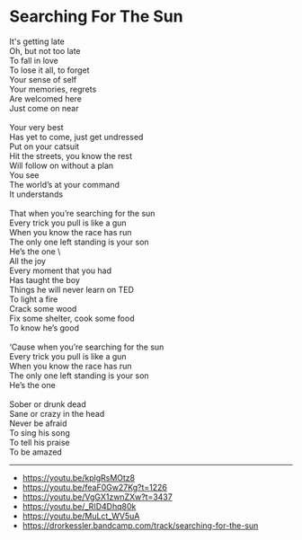 # Searching For The Sun

It's getting late\
Oh, but not too late\
To fall in love\
To lose it all, to forget\
Your sense of self\
Your memories, regrets\
Are welcomed here\
Just come on near\
\
Your very best\
Has yet to come, just get undressed\
Put on your catsuit\
Hit the streets, you know the rest\
Will follow on without a plan\
You see\
The world’s at your command\
It understands\
\
That when you’re searching for the sun\
Every trick you pull is like a gun\
When you know the race has run\
The only one left standing is your son\
He’s the one
\       
All the joy\
Every moment that you had\
Has taught the boy\
Things he will never learn on TED\
To light a fire\
Crack some wood\
Fix some shelter, cook some food\
To know he’s good\
\
‘Cause when you’re searching for the sun\
Every trick you pull is like a gun\
When you know the race has run\
The only one left standing is your son\
He’s the one\
\
Sober or drunk dead\
Sane or crazy in the head\
Never be afraid\
To sing his song\
To tell his praise\
To be amazed

---
- https://youtu.be/kplgRsMOtz8
- https://youtu.be/feaF0Gw27Kg?t=1226
- https://youtu.be/VgGX1zwnZXw?t=3437
- https://youtu.be/_RID4Dhq80k
- https://youtu.be/MuLct_WV5uA
- https://drorkessler.bandcamp.com/track/searching-for-the-sun
